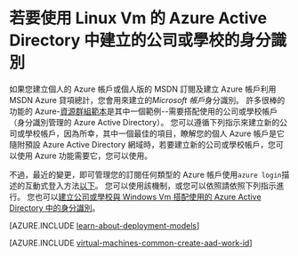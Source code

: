 <properties
   pageTitle="建立工作或學校的身分識別中 AAD |Microsoft Azure"
   description="瞭解如何建立與 Linux 虛擬機器搭配使用的 Azure Active Directory 中的公司或學校的身分識別。"
   services="virtual-machines-linux"
   documentationCenter=""
   authors="squillace"
   manager="timlt"
   editor=""
   tags="azure-service-management,azure-resource-manager"/>

<tags
   ms.service="virtual-machines-linux"
   ms.devlang="na"
   ms.topic="article"
   ms.tgt_pltfrm="vm-linux"
   ms.workload="infrastructure"
   ms.date="08/23/2016"
   ms.author="rasquill"/>

# <a name="creating-a-work-or-school-identity-in-azure-active-directory-to-use-with-linux-vms"></a>若要使用 Linux Vm 的 Azure Active Directory 中建立的公司或學校的身分識別

如果您建立個人的 Azure 帳戶或個人版的 MSDN 訂閱及建立 Azure 帳戶利用 MSDN Azure 貸項總計，您會用來建立的*Microsoft 帳戶*身分識別。 許多很棒的功能的 Azure-[資源群組範本](../azure-resource-manager/resource-group-overview.md)是其中一個範例--需要搭配使用的公司或學校帳戶 （身分識別管理的 Azure Active Directory）。 您可以遵循下列指示來建立新的公司或學校帳戶，因為所幸，其中一個最佳的項目，瞭解您的個人 Azure 帳戶是它隨附預設 Azure Active Directory 網域時，若要建立新的公司或學校帳戶，您可以使用 Azure 功能需要它，您可以使用。

不過，最近的變更，即可管理您的訂閱任何類型的 Azure 帳戶使用`azure login`描述的互動式登入方法[以下](../xplat-cli-connect.md)。 您可以使用該機制，或您可以依照請依照下列指示進行。 您也可以[建立公司或學校與 Windows Vm 搭配使用的 Azure Active Directory 中的身分識別](virtual-machines-windows-create-aad-work-id.md)。

[AZURE.INCLUDE [learn-about-deployment-models](../../includes/learn-about-deployment-models-both-include.md)]

[AZURE.INCLUDE [virtual-machines-common-create-aad-work-id](../../includes/virtual-machines-common-create-aad-work-id.md)]
